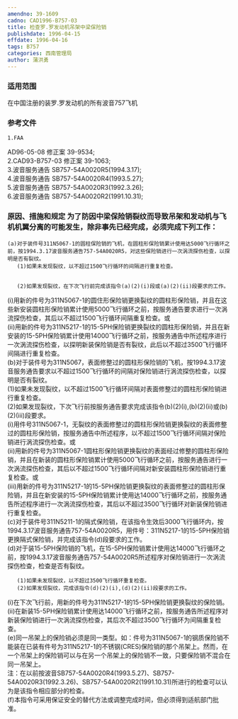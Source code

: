 ```yaml
---
amendno: 39-1609  
cadno: CAD1996-B757-03  
title: 检查罗.罗发动机吊架中梁保险销  
publishdate: 1996-04-15  
effdate: 1996-04-16  
tags: B757  
categories: 西南管理局  
author: 蒲洪勇  
---
```

  
### 适用范围  
在中国注册的装罗.罗发动机的所有波音757飞机  
  
<!--more-->  
### 参考文件  
    1.FAA  
AD96-05-08  修正案 39-9534;  
    2.CAD93-B757-03  修正案 39-1063;  
    3.波音服务通告 SB757-54A0020R5(1994.3.17);  
    4.波音服务通告 SB757-54A0020R4(1993.5.27);  
    5.波音服务通告 SB757-54A0020R3(1992.3.26);  
    6.波音服务通告 SB757-54A0020R2(1991.10.31);  
  
### 原因、措施和规定 为了防因中梁保险销裂纹而导致吊架和发动机与飞机机翼分离的可能发生，除非事先已经完成，必须完成下列工作：  
    (a)对于装件号311N5067-1的圆柱保险销的飞机，在圆柱形保险销累计使用达5000飞行循环之前，按1994.3.17波音服务通告757-54A0020R5，对这些保险销进行一次涡流探伤检查，以探明是否有裂纹。  
       (1)如果未发现裂纹，以不超过1500飞行循环的间隔进行重复检查。  
  
  
       (2)如果发现裂纹，在下次飞行前完成该指令(a)(2)(i)段或(a)(2)(ii)段要求的工作。  
(i)用新的件号为311N5067-1的圆住形保险销更换裂纹的圆柱形保险销，并且在这些新安装圆柱形保险销累计使用5000飞行循环之前，按服务通告要求进行一次涡流探伤检查，其后以不超过1500飞行循环间隔重复检查。或  
(ii)用新的件号为311N5217-1的15-5PH保险销更换裂纹的圆柱形保险销，并且在新安装的15-5PH保险销累计使用14000飞行循环之前，按服务通告中所述程序进行一次涡流探伤检查，以探明新装保险销是否有裂纹，此后以不超过3500飞行循环间隔进行重复检查。  
    (b)对于装件号为311N5067，表面修整过的圆柱形保险销的飞机，按1994.3.17波音服务通告要求以不超过1500飞行循环的间隔对保险销进行涡流探伤检查，以探明是否有裂纹。  
       (1)如果未发现裂纹，以不超过1500飞行循环间隔对表面修整过的圆柱形保险销进行重复检查。  
       (2)如果发现裂纹，下次飞行前按服务通告要求完成该指令(b)(2)(i),(b)(2)(ii)或(b)(2)(iii)段要求。  
(i)用件号311N5067-1，无裂纹的表面修整过的圆柱形保险销更换裂纹的表面修整过的圆柱形保险销，按服务通告中所述程序，以不超过1500飞行循环间隔对保险销进行涡流探伤检查。或  
(ii)用新的件号为311N5067-1圆柱形保险销更换裂纹的表面经过修整的圆柱形保险销，并且在新装的圆柱形保险销累计使用5000飞行循环之前，按服务通告进行一次涡流探伤检查，其后以不超过1500飞行循环间隔对新安装圆柱形保险销进行重复检查。或  
(iii)用新的件号为311N5217-1的15-5PH保险销更换裂纹的表面修整过的圆柱形保险销，并且在新安装的15-5PH保险销累计使用达14000飞行循环之前，按服务通告所述程序进行一次涡流探伤检查，其后以不超过3500飞行循环对新装保险销进行重复检查。  
    (c)对于装件号311N5211-1的隔式保险销，在该指令生效后3000飞行循环内，按1994.3.17波音服务通告757-54A0020R5，用件号：311N5217-1的15-5PH保险销更换隔式保险销，并完成该指令(d)段要求的工作。  
    (d)对于装15-5PH保险销的飞机，在15-5PH保险销累计使用达14000飞行循环之前，按1994.3.17波音服务通告757-54A0020R5所述程序对保险销进行一次涡流探伤检查，检查是否有裂纹。  
  
  
       (1)如果未发现裂纹，以不超过3500飞行循环重复检查。  
       (2)如果发现裂纹，完成该指令(d)(2)(i),(d)(2)(ii)段要求的工作。  
(i)在下次飞行前，用新的件号为311N5217-1的15-5PH保险销更换裂纹的保险销。  
(ii)在新装15-5PH保险销累计使用达14000飞行循环之前，按服务通告所述程序对新装保险销进行一次涡流探伤检查，其后次不超过3500飞行循环为间隔重复检查。  
    (e)同一吊架上的保险销必须是同一类型。如：件号为311N5067-1的钢质保险销不能装在已装有件号为311N5217-1的不锈钢(CRES)保险销的那个吊架上。然而，在一个吊架上的保险销可以与在另一个吊架上的保险销不一致，只要保险销不混合在同一吊架上。  
注：在以前按波音SB757-54A0020R4(1993.5.27)、SB757-54A0020R3(1992.3.26)、SB757-54A0020R2(1991.10.31)所进行的检查可以认为是该指令相应部分的检查。  
    (f)本指令可采用保证安全的替代方法或调整完成时间，但必须得到适航部门批准。  
  
